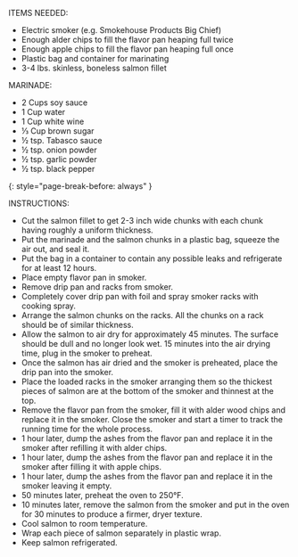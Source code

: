 <!-- Required extensions: attr_list -->
ITEMS NEEDED:

* Electric smoker (e.g. Smokehouse Products Big Chief)
* Enough alder chips to fill the flavor pan heaping full twice
* Enough apple chips to fill the flavor pan heaping full once
* Plastic bag and container for marinating
* 3-4 lbs. skinless, boneless salmon fillet

MARINADE:

* 2 Cups soy sauce
* 1 Cup water
* 1 Cup white wine
* ⅓ Cup brown sugar
* ½ tsp. Tabasco sauce
* ½ tsp. onion powder
* ½ tsp. garlic powder
* ½ tsp. black pepper

{: style="page-break-before: always" }

INSTRUCTIONS:

* Cut the salmon fillet to get 2-3 inch wide chunks with each
  chunk having roughly a uniform thickness.
* Put the marinade and the salmon chunks in a plastic bag, squeeze
  the air out, and seal it.
* Put the bag in a container to contain any possible leaks and
  refrigerate for at least 12 hours.
* Place empty flavor pan in smoker.
* Remove drip pan and racks from smoker.
* Completely cover drip pan with foil and spray smoker racks with
  cooking spray.
* Arrange the salmon chunks on the racks.  All the chunks on a
  rack should be of similar thickness.
* Allow the salmon to air dry for approximately 45 minutes.  The
  surface should be dull and no longer look wet.  15 minutes into
  the air drying time, plug in the smoker to preheat.
* Once the salmon has air dried and the smoker is preheated, place
  the drip pan into the smoker.
* Place the loaded racks in the smoker arranging them so the
  thickest pieces of salmon are at the bottom of the smoker and
  thinnest at the top.
* Remove the flavor pan from the smoker, fill it with alder wood
  chips and replace it in the smoker.  Close the smoker and start
  a timer to track the running time for the whole process.
* 1 hour later, dump the ashes from the flavor pan and replace it
  in the smoker after refilling it with alder chips.
* 1 hour later, dump the ashes from the flavor pan and replace it
  in the smoker after filling it with apple chips.
* 1 hour later, dump the ashes from the flavor pan and replace it
  in the smoker leaving it empty.
* 50 minutes later, preheat the oven to 250°F.
* 10 minutes later, remove the salmon from the smoker and put in
  the oven for 30 minutes to produce a firmer, dryer texture.
* Cool salmon to room temperature.
* Wrap each piece of salmon separately in plastic wrap.
* Keep salmon refrigerated.
